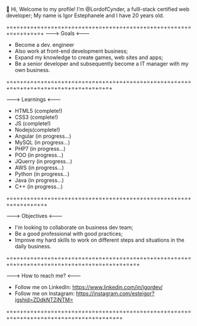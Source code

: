   👋 Hi, Welcome to my profile!
   I’m @LordofCynder, a fulll-stack certified web developer;
   My name is Igor Estephanele and I have 20 years old.
 
+=+=+=+=+=+=+=+=+=+=+=+=+=+=+=+=+=+=+=+=+=+=+=+=+=+=+=+=+=+=+=+=+
---> Goals <---

- Become a dev. engineer
- Also work at front-end development business;
- Expand my knowledge to create games, web sites and apps;
- Be a senior developer and subsequently become a IT manager with my own business.

+=+=+=+=+=+=+=+=+=+=+=+=+=+=+=+=+=+=+=+=+=+=+=+=+=+=+=+=+=+=+=+=+=+=+=+=+=+=+=+=+=+=+

---> Learnings <---

-  HTML5 (complete!)
-  CSS3 (complete!)
-  JS (complete!)
-  Nodejs(complete!)
-  Angular (in progress...)
-  MySQL (in progress...)
-  PHP7 (in progress...)
-  POO (in progress...)
-  JQuerry (in progress...)
-  AWS (in progress...)
-  Python (in progress...)
-  Java (in progress...)
-  C++ (in progress...)

+=+=+=+=+=+=+=+=+=+=+=+=+=+=+=+=+=++=+=+=+=+=+=+=+=+=+=+=+=+=+=+=+

---> Objectives <---

- I'm looking to collaborate on business dev team;
- Be a good professional with good practices;
- Improve my hard skills to work on different steps and situations in the daily business.

+=+=+=+=+=+=+=+=+=+=+=+=+=+=+=+=+=+=+=+=+=+=+=+=+=+=+=+=+=+=+=+=+=+=+=+=+=+=+=+=+=+=+=+=+=+=+

---> How to reach me? <---

- Follow me on LinkedIn: https://www.linkedin.com/in/igordev/
- Follow me on Instagram: https://instagram.com/esteigor?igshid=ZDdkNTZiNTM=

+=+=+=+=+=+=+=+=+=+=+=+=+=+=+=+=+=+=+=+=+=+=+=+=+=+=+=+=+=+=++=+=+=+=+=+=+=+=+=+=+=+=+=+
<!---
LordofCynder/LordofCynder is a ✨ special ✨ repository because its `README.md` (this file) appears on your GitHub profile.
You can click the Preview link to take a look at your changes.
--->
